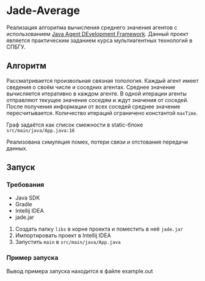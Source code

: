 # Jade-Average

Реализация алгоритма вычисления среднего значения агентов с
использованием [Java Agent DEvelopment Framework](https://jade.tilab.com). Данный проект является практическим заданием курса
мультиагентных технологий в СПБГУ.

## Алгоритм

Рассматривается произвольная связная топология. Каждый агент имеет сведения о своём числе и соседних агентах.
Среднее значение вычисляется итеративно в каждом агенте.
В одной итерации агенты отправляют текущее значение соседям и ждут значения от соседей.
После получения информации от всех соседей среднее значение пересчитывается.
Количество итераций ограничено константой `maxTime`.

Граф задаётся как список смежности в static-блоке `src/main/java/App.java:16`

Реализована симуляция помех, потери связи и отстования передачи данных.

## Запуск

### Требования
* Java SDK
* Gradle
* Intellij IDEA
* jade.jar

1. Создать папку `libs` в корне проекта и поместить в неё `jade.jar`
2. Импортировать проект в Intellij IDEA
3. Запустить `main` в `src/main/java/App.java`

### Пример запуска

Вывод примера запуска находится в файле example.out
